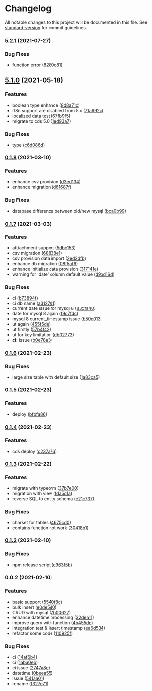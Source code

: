 # Changelog

All notable changes to this project will be documented in this file. See [standard-version](https://github.com/conventional-changelog/standard-version) for commit guidelines.

### [5.2.1](https://github.com/Soontao/cds-mysql/compare/v5.1.0...v5.2.1) (2021-07-27)


### Bug Fixes

* function error ([8280c81](https://github.com/Soontao/cds-mysql/commit/8280c81e343f8b61bd5a32f680a7580fcc13c5c8))

## [5.1.0](https://github.com/Soontao/cds-mysql/compare/v0.1.8...v5.1.0) (2021-05-18)


### Features

* boolean type enhance ([8d8a71c](https://github.com/Soontao/cds-mysql/commit/8d8a71c87fe6678ded814e0e30ab4b71d305d50d))
* i18n support are disabled from 5.x ([71a692a](https://github.com/Soontao/cds-mysql/commit/71a692ab83e5c06965f188fff6f279a118b7c048))
* localized data test ([67fb9f5](https://github.com/Soontao/cds-mysql/commit/67fb9f540d1f4ac72016cbf837b765eed08fd39a))
* migrate to cds 5.0 ([1ed93a7](https://github.com/Soontao/cds-mysql/commit/1ed93a7a9f04cf9b2abddd605498072ccff636b3))


### Bug Fixes

* type ([c6d086d](https://github.com/Soontao/cds-mysql/commit/c6d086d1e6b470f67b32fdeecbbcdf8b4b97e8eb))

### [0.1.8](https://github.com/Soontao/cds-mysql/compare/v0.1.7...v0.1.8) (2021-03-10)


### Features

* enhance csv provision ([d3ed134](https://github.com/Soontao/cds-mysql/commit/d3ed1340558bf26dc1b14d6af23bd12901d838af))
* enhance migration ([d61687f](https://github.com/Soontao/cds-mysql/commit/d61687fb54ebf17cd577afc2e630d5a05045ed98))


### Bug Fixes

* database difference between old/new mysql ([bca0b99](https://github.com/Soontao/cds-mysql/commit/bca0b990a2eeec8e4750406b5cd19e15edc59872))

### [0.1.7](https://github.com/Soontao/cds-mysql/compare/v0.1.6...v0.1.7) (2021-03-03)


### Features

* atttachment support ([5dbc153](https://github.com/Soontao/cds-mysql/commit/5dbc1535a0457b0ef067cd6865a54cffb865ed38))
* csv migration ([68838e1](https://github.com/Soontao/cds-mysql/commit/68838e1fb85a74ebcb086c389b739341864246d8))
* csv provision data import ([2ed2dfb](https://github.com/Soontao/cds-mysql/commit/2ed2dfb792a3532fe55839b01c3fd204cbf22a17))
* enhance db migration ([08f5af6](https://github.com/Soontao/cds-mysql/commit/08f5af6a23e9b9440796e76432686ba8e49dee89))
* enhance initialize data provision ([317141e](https://github.com/Soontao/cds-mysql/commit/317141e0713756c9b0c2ad0af542f353947e49f4))
* warning for 'date' column default value ([d9bd16d](https://github.com/Soontao/cds-mysql/commit/d9bd16d0008ddccfa0ffb4084181a61a336f2abf))


### Bug Fixes

* ci ([b73894f](https://github.com/Soontao/cds-mysql/commit/b73894f2de8a58f842e287480fce833155bf6cbc))
* ci db name ([a312701](https://github.com/Soontao/cds-mysql/commit/a3127015639a7f96048390e94acdc40d3deb4965))
* current date issue for mysql 8 ([835fa40](https://github.com/Soontao/cds-mysql/commit/835fa40650c1360e3e3b5d1d70e836a24443886c))
* date for mysql 8 again ([f9c7fdc](https://github.com/Soontao/cds-mysql/commit/f9c7fdc36132a924c1a46e37e0aec82d3b206da7))
* mysql 8 current_timestamp issue ([b50c013](https://github.com/Soontao/cds-mysql/commit/b50c01326757d3b588daa47472e8b41e7a348d63))
* ut again ([455f5de](https://github.com/Soontao/cds-mysql/commit/455f5de8af43345c2835b44feec3442c495775b0))
* ut firstly ([57b4f42](https://github.com/Soontao/cds-mysql/commit/57b4f42854235aa9c54f465204c2a33420ca8828))
* ut for key limitation ([db02773](https://github.com/Soontao/cds-mysql/commit/db02773c13ed191e76900acb831e6c4e371fb916))
* **ci:** issue ([b0e78a3](https://github.com/Soontao/cds-mysql/commit/b0e78a36651b412ad103117e2d00077b4370beb8))

### [0.1.6](https://github.com/Soontao/cds-mysql/compare/v0.1.5...v0.1.6) (2021-02-23)


### Bug Fixes

* large size table with default size ([1a83ca5](https://github.com/Soontao/cds-mysql/commit/1a83ca505a7cb95eda91d0564d5c9ad638f01ec2))

### [0.1.5](https://github.com/Soontao/cds-mysql/compare/v0.1.4...v0.1.5) (2021-02-23)


### Features

* deploy ([bfbfa86](https://github.com/Soontao/cds-mysql/commit/bfbfa8625e57c9fec7c275f98ec19990e5442bc0))

### [0.1.4](https://github.com/Soontao/cds-mysql/compare/v0.1.3...v0.1.4) (2021-02-23)


### Features

* cds deploy ([c237a76](https://github.com/Soontao/cds-mysql/commit/c237a764d8f7ab4697371809b47336fbfbc63782))

### [0.1.3](https://github.com/Soontao/cds-mysql/compare/v0.1.2...v0.1.3) (2021-02-22)


### Features

* migrate with typeorm ([37b7e00](https://github.com/Soontao/cds-mysql/commit/37b7e005876c8ba318dbc25f1cd58b3588c4ba7c))
* migration with view ([fda5c1a](https://github.com/Soontao/cds-mysql/commit/fda5c1ad03d059557160d5c3288e35d9973016d8))
* reverse SQL to entity schema ([e21c737](https://github.com/Soontao/cds-mysql/commit/e21c7372ea4480b0bfddb73201821687c42d3b19))


### Bug Fixes

* charset for tables ([4675cd0](https://github.com/Soontao/cds-mysql/commit/4675cd067d2f050ac4a8f492adb28daa568eee60))
* contains function not work ([30418b1](https://github.com/Soontao/cds-mysql/commit/30418b18abc056497a0f29711fda96fa862e2d2c))

### [0.1.2](https://github.com/Soontao/cds-mysql/compare/v0.0.2...v0.1.2) (2021-02-10)


### Bug Fixes

* npm release script ([c963f5b](https://github.com/Soontao/cds-mysql/commit/c963f5bc5a36e4a02a6f6055ee0142f8598e08c1))

### 0.0.2 (2021-02-10)


### Features

* basic support ([5540f8c](https://github.com/Soontao/cds-mysql/commit/5540f8cb6e904c52ad73e2dc226afb64de86cf97))
* bulk insert ([e0de5d0](https://github.com/Soontao/cds-mysql/commit/e0de5d020296d147e995f890c75ec1e5ed72c320))
* CRUD with mysql ([7b00627](https://github.com/Soontao/cds-mysql/commit/7b006277b6e2ef8bb1a7d442186c639f72c61fcb))
* enhance datetime processing ([32dea11](https://github.com/Soontao/cds-mysql/commit/32dea110ce1de688b9e9afcaabe464fb2ba9da59))
* improve query with function ([4b455de](https://github.com/Soontao/cds-mysql/commit/4b455de61cc5d26881995c65b5bc77613622180b))
* integration test & insert timestamp ([ea6d534](https://github.com/Soontao/cds-mysql/commit/ea6d534b7ab1090d7641a5b121b8e6ebe389ada3))
* refactor some code ([110925f](https://github.com/Soontao/cds-mysql/commit/110925f436bcac0777e09ef8d8e552091d17cc0d))


### Bug Fixes

* ci ([14af6b4](https://github.com/Soontao/cds-mysql/commit/14af6b4fa4e1aa2a89d764d0ad02e649a47e3d4e))
* ci ([1aba0eb](https://github.com/Soontao/cds-mysql/commit/1aba0eb0b809faeb80608bd1b79d06f99928ea9c))
* ci issue ([2747a8e](https://github.com/Soontao/cds-mysql/commit/2747a8e2674b2e250f0c74a194dbd8b8ba2d1b7c))
* datetime ([0beea55](https://github.com/Soontao/cds-mysql/commit/0beea559b444d0ad8930b92f0cb1db7d10538d0a))
* issue ([541aa01](https://github.com/Soontao/cds-mysql/commit/541aa01c59a19267464eff95c1c5fc141f14ed59))
* rename ([f327e71](https://github.com/Soontao/cds-mysql/commit/f327e71b01a89e83f13fe42071afa31c2a47d355))
